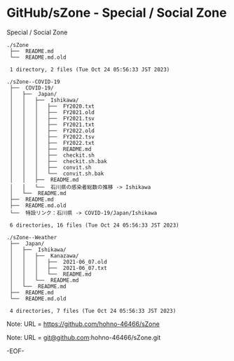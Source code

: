 # GitHub/sZone - Special / Social Zone

Special / Social Zone

    ./sZone
     ├──  README.md
     └──  README.md.old
     
     1 directory, 2 files (Tue Oct 24 05:56:33 JST 2023)

    ./sZone--COVID-19
     ├──  COVID-19/
     │   ├──  Japan/
     │   │   ├──  Ishikawa/
     │   │   │   ├──  FY2020.txt
     │   │   │   ├──  FY2021.old
     │   │   │   ├──  FY2021.tsv
     │   │   │   ├──  FY2021.txt
     │   │   │   ├──  FY2022.old
     │   │   │   ├──  FY2022.tsv
     │   │   │   ├──  FY2022.txt
     │   │   │   ├──  README.md
     │   │   │   ├──  checkit.sh
     │   │   │   ├──  checkit.sh.bak
     │   │   │   ├──  convit.sh
     │   │   │   └──  convit.sh.bak
     │   │   ├──  README.md
     │   │   └──  石川県の感染者総数の推移 -> Ishikawa
     │   └──  README.md
     ├──  README.md
     ├──  README.md.old
     └──  特設リンク：石川県 -> COVID-19/Japan/Ishikawa
     
     6 directories, 16 files (Tue Oct 24 05:56:33 JST 2023)

    ./sZone--Weather
     ├──  Japan/
     │   ├──  Ishikawa/
     │   │   ├──  Kanazawa/
     │   │   │   ├──  2021-06_07.old
     │   │   │   ├──  2021-06_07.txt
     │   │   │   └──  README.md
     │   │   └──  README.md
     │   └──  README.md
     ├──  README.md
     └──  README.md.old
     
     4 directories, 7 files (Tue Oct 24 05:56:33 JST 2023)


Note: URL = https://github.com/hohno-46466/sZone

Note: URL = git@github.com:hohno-46466/sZone.git

-EOF-
